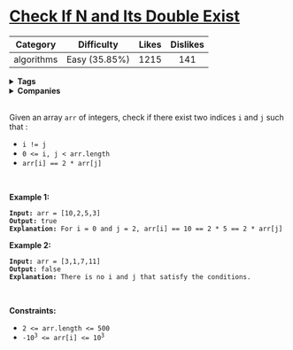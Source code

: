 # [Check If N and Its Double Exist](https://leetcode.com/problems/check-if-n-and-its-double-exist/description/)

| Category | Difficulty | Likes | Dislikes |
| :------: | :--------: | :---: | :------: |
| algorithms | Easy (35.85%) | 1215 | 141 |

<details>
  <summary><strong>Tags</strong></summary>

  

</details>

<details>
  <summary><strong>Companies</strong></summary>

  

</details>
<br />
<p>Given an array <code>arr</code> of integers, check if there exist two indices <code>i</code> and <code>j</code> such that :</p>

<ul>
  <li><code>i != j</code></li>
  <li><code>0 &lt;= i, j &lt; arr.length</code></li>
  <li><code>arr[i] == 2 * arr[j]</code></li>
</ul>

<p>&nbsp;</p>
<p><strong class="example">Example 1:</strong></p>

<pre><code><strong>Input:</strong> arr = [10,2,5,3]
<strong>Output:</strong> true
<strong>Explanation:</strong> For i = 0 and j = 2, arr[i] == 10 == 2 * 5 == 2 * arr[j]</code></pre>

<p><strong class="example">Example 2:</strong></p>

<pre><code><strong>Input:</strong> arr = [3,1,7,11]
<strong>Output:</strong> false
<strong>Explanation:</strong> There is no i and j that satisfy the conditions.</code></pre>

<p>&nbsp;</p>
<p><strong>Constraints:</strong></p>

<ul>
  <li><code>2 &lt;= arr.length &lt;= 500</code></li>
  <li><code>-10<sup>3</sup> &lt;= arr[i] &lt;= 10<sup>3</sup></code></li>
</ul>

